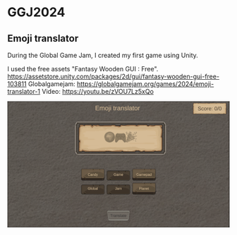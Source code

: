# GGJ2024

## Emoji translator

During the Global Game Jam, I created my first game using Unity.

I used the free assets "Fantasy Wooden GUI : Free".  https://assetstore.unity.com/packages/2d/gui/fantasy-wooden-gui-free-103811
Globalgamejam: https://globalgamejam.org/games/2024/emoji-translator-1
Video: https://youtu.be/zVOU7Lz5xQo 

![screenshot](https://github.com/pukhlyakova/GGJ2024/blob/main/1.png)
